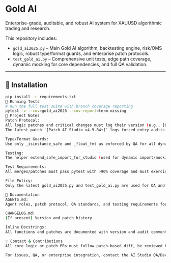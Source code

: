 # Gold AI

Enterprise-grade, auditable, and robust AI system for XAUUSD algorithmic trading and research.

This repository includes:
- `gold_ai2025.py` – Main Gold AI algorithm, backtesting engine, risk/OMS logic, robust type/format guards, and enterprise patch protocols.
- `test_gold_ai.py` – Comprehensive unit tests, edge path coverage, dynamic mocking for core dependencies, and full QA validation.

---

## 🚀 Installation

```bash
pip install -r requirements.txt
🧪 Running Tests
# Run the full test suite with branch coverage reporting
pytest -v --cov=gold_ai2025 --cov-report=term-missing
📝 Project Notes
Patch Protocol:
All logic patches and critical changes must log their version (e.g., [Patch AI Studio v4.9.42+]) in code and test logs per AGENTS.md.
The latest patch `[Patch AI Studio v4.9.84+]` logs forced entry audits across all trade_log entries and updates version references.

Type/Format Guards:
Use only _isinstance_safe and _float_fmt as enforced by QA for all dynamic type or format operations.

Testing:
The helper extend_safe_import_for_studio (used for dynamic import/mocking during tests) is now defined directly in test_gold_ai.py for full auditability and is no longer imported from a separate module.

Test Requirements:
All merges/patches must pass pytest with >90% coverage and must exercise all edge, fail, and error paths (see AGENTS.md).

File Policy:
Only the latest gold_ai2025.py and test_gold_ai.py are used for QA and patching. No legacy/test artifacts are referenced.

📄 Documentation
AGENTS.md:
Agent roles, patch protocol, QA standards, and testing requirements for enterprise CI/CD.

CHANGELOG.md:
(If present) Version and patch history.

Inline Docstrings:
All functions and patches are documented with version and audit comments as required.

💡 Contact & Contributions
All core logic or patch PRs must follow patch-based diff, be reviewed by QA, and update AGENTS.md if agent/process logic changes.

For issues, QA, or enterprise integration, contact the AI Studio QA/Dev Team.


